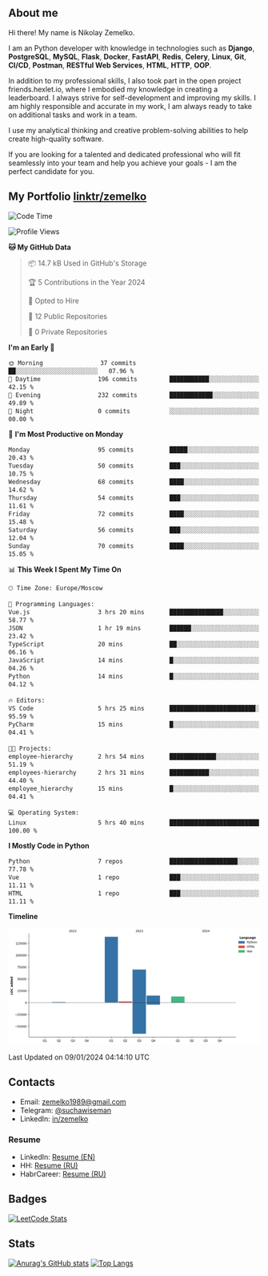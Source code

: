 ## About me
Hi there! My name is Nikolay Zemelko. 

I am an Python developer with knowledge in technologies such as **Django**, **PostgreSQL**, **MySQL**, **Flask**, **Docker**, **FastAPI**, **Redis**, **Celery**, **Linux**, **Git**, **CI/CD**, **Postman**, **RESTful Web Services**, **HTML**, **HTTP**, **OOP**.

In addition to my professional skills, I also took part in the open project friends.hexlet.io, where I embodied my knowledge in creating a leaderboard.
I always strive for self-development and improving my skills. I am highly responsible and accurate in my work, I am always ready to take on additional tasks and work in a team.

I use my analytical thinking and creative problem-solving abilities to help create high-quality software.

If you are looking for a talented and dedicated professional who will fit seamlessly into your team and help you achieve your goals - I am the perfect candidate for you.

## My Portfolio [linktr/zemelko](https://linktr.ee/zemelko)


<!--START_SECTION:waka-->
![Code Time](http://img.shields.io/badge/Code%20Time-65%20hrs%2011%20mins-blue)

![Profile Views](http://img.shields.io/badge/Profile%20Views-0-blue)

**🐱 My GitHub Data** 

> 📦 14.7 kB Used in GitHub's Storage 
 > 
> 🏆 5 Contributions in the Year 2024
 > 
> 💼 Opted to Hire
 > 
> 📜 12 Public Repositories 
 > 
> 🔑 0 Private Repositories 
 > 
**I'm an Early 🐤** 

```text
🌞 Morning                37 commits          ██░░░░░░░░░░░░░░░░░░░░░░░   07.96 % 
🌆 Daytime                196 commits         ███████████░░░░░░░░░░░░░░   42.15 % 
🌃 Evening                232 commits         ████████████░░░░░░░░░░░░░   49.89 % 
🌙 Night                  0 commits           ░░░░░░░░░░░░░░░░░░░░░░░░░   00.00 % 
```
📅 **I'm Most Productive on Monday** 

```text
Monday                   95 commits          █████░░░░░░░░░░░░░░░░░░░░   20.43 % 
Tuesday                  50 commits          ███░░░░░░░░░░░░░░░░░░░░░░   10.75 % 
Wednesday                68 commits          ████░░░░░░░░░░░░░░░░░░░░░   14.62 % 
Thursday                 54 commits          ███░░░░░░░░░░░░░░░░░░░░░░   11.61 % 
Friday                   72 commits          ████░░░░░░░░░░░░░░░░░░░░░   15.48 % 
Saturday                 56 commits          ███░░░░░░░░░░░░░░░░░░░░░░   12.04 % 
Sunday                   70 commits          ████░░░░░░░░░░░░░░░░░░░░░   15.05 % 
```


📊 **This Week I Spent My Time On** 

```text
🕑︎ Time Zone: Europe/Moscow

💬 Programming Languages: 
Vue.js                   3 hrs 20 mins       ███████████████░░░░░░░░░░   58.77 % 
JSON                     1 hr 19 mins        ██████░░░░░░░░░░░░░░░░░░░   23.42 % 
TypeScript               20 mins             ██░░░░░░░░░░░░░░░░░░░░░░░   06.16 % 
JavaScript               14 mins             █░░░░░░░░░░░░░░░░░░░░░░░░   04.26 % 
Python                   14 mins             █░░░░░░░░░░░░░░░░░░░░░░░░   04.12 % 

🔥 Editors: 
VS Code                  5 hrs 25 mins       ████████████████████████░   95.59 % 
PyCharm                  15 mins             █░░░░░░░░░░░░░░░░░░░░░░░░   04.41 % 

🐱‍💻 Projects: 
employee-hierarchy       2 hrs 54 mins       █████████████░░░░░░░░░░░░   51.19 % 
employees-hierarchy      2 hrs 31 mins       ███████████░░░░░░░░░░░░░░   44.40 % 
employee_hierarchy       15 mins             █░░░░░░░░░░░░░░░░░░░░░░░░   04.41 % 

💻 Operating System: 
Linux                    5 hrs 40 mins       █████████████████████████   100.00 % 
```

**I Mostly Code in Python** 

```text
Python                   7 repos             ███████████████████░░░░░░   77.78 % 
Vue                      1 repo              ███░░░░░░░░░░░░░░░░░░░░░░   11.11 % 
HTML                     1 repo              ███░░░░░░░░░░░░░░░░░░░░░░   11.11 % 
```



**Timeline**

![Lines of Code chart](https://raw.githubusercontent.com/zemelko/zemelko/main/assets/bar_graph.png)


 Last Updated on 09/01/2024 04:14:10 UTC
<!--END_SECTION:waka-->

## Contacts

* Email: [zemelko1989@gmail.com](mailto:zemelko1989@gmail.com)
* Telegram: [@suchawiseman](https://t.me/suchawiseman)
* LinkedIn: [in/zemelko](https://www.linkedin.com/in/zemelko)

### Resume

* LinkedIn: [Resume (EN)](https://www.linkedin.com/in/zemelko)
* HH: [Resume (RU)](https://hh.ru/resume/4a4435a9ff09e87f6c0039ed1f4e475572454c)
* HabrCareer: [Resume (RU)](https://career.habr.com/zemelko1)

## Badges

[![LeetCode Stats](https://leetcode.card.workers.dev/zemelko?font=source_code_pro&extension=null)](https://leetcode.com/zemelko/)

## Stats
[![Anurag's GitHub stats](https://github-readme-stats.vercel.app/api?username=zemelko)](https://github.com/zemelko/github-readme-stats)
[![Top Langs](https://github-readme-stats.vercel.app/api/top-langs/?username=zemelko&layout=compact&langs_count=10)](https://github.com/zemelko/github-readme-stats)
